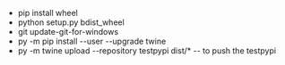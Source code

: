 - pip install wheel
- python setup.py bdist_wheel
- git update-git-for-windows
- py -m pip install --user --upgrade twine
- py -m twine upload --repository testpypi dist/* -- to push the testpypi 
